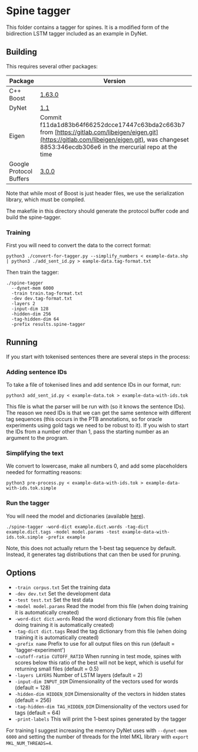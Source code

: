 # Spine tagger

This folder contains a tagger for spines.
It is a modified form of the bidirection LSTM tagger included as an example in DyNet.

## Building

This requires several other packages:

Package | Version
------- | ------
C++ Boost | [1.63.0](https://github.com/boostorg/boost/releases/tag/boost-1.63.0)
DyNet | [1.1](https://github.com/clab/dynet/releases/tag/v1.1)
Eigen | Commit f11da1d83b64f66252dcce17447c63bda2c663b7 from [https://gitlab.com/libeigen/eigen.git](https://gitlab.com/libeigen/eigen.git), was changeset 8853:346ecdb306e6 in the mercurial repo at the time
Google Protocol Buffers | [3.0.0](https://github.com/protocolbuffers/protobuf/releases/tag/v3.0.0)

Note that while most of Boost is just header files, we use the serialization library, which must be compiled.

The makefile in this directory should generate the protocol buffer code and build the spine-tagger.

### Training

First you will need to convert the data to the correct format:

```Shell
python3 ./convert-for-tagger.py --simplify_numbers < example-data.shp | python3 ./add_sent_id.py > eample-data.tag-format.txt
```

Then train the tagger:

```Shell
./spine-tagger
  --dynet-mem 6000
  -train train.tag-format.txt
  -dev dev.tag-format.txt
  -layers 2
  -input-dim 128
  -hidden-dim 256
  -tag-hidden-dim 64
  -prefix results.spine-tagger
```

## Running

If you start with tokenised sentences there are several steps in the process:

### Adding sentence IDs

To take a file of tokenised lines and add sentence IDs in our format, run:

```Shell
python3 add_sent_id.py < example-data.tok > example-data-with-ids.tok
```

This file is what the parser will be run with (so it knows the sentence IDs).
The reason we need IDs is that we can get the same sentence with different tag sequences (this occurs in the PTB annotations, so for oracle experiments using gold tags we need to be robust to it).
If you wish to start the IDs from a number other than 1, pass the starting number as an argument to the program.

### Simplifying the text

We convert to lowercase, make all numbers 0, and add some placeholders needed for formatting reasons:

```Shell
python3 pre-process.py < example-data-with-ids.tok > example-data-with-ids.tok.simple
```

### Run the tagger

You will need the model and dictionaries (available [here](https://www.dropbox.com/s/m0jjylo1mantz7q/Kummerfeld-Klein-2017.tagger.models.tgz?dl=0)).

```Shell
./spine-tagger -word-dict example.dict.words -tag-dict example.dict.tags -model model.params -test example-data-with-ids.tok.simple -prefix example
```

Note, this does not actually return the 1-best tag sequence by default.
Instead, it generates tag distributions that can then be used for pruning.

## Options

- `-train corpus.txt` Set the training data
- `-dev dev.txt` Set the development data
- `-test test.txt` Set the test data
- `-model model.params` Read the model from this file (when doing training it is automatically created)
- `-word-dict dict.words` Read the word dictionary from this file (when doing training it is automatically created)
- `-tag-dict dict.tags` Read the tag dictionary from this file (when doing training it is automatically created)
- `-prefix name` Prefix to use for all output files on this run (default = 'tagger-experiment')
- `-cutoff-ratio CUTOFF_RATIO` When running in test mode, spines with scores below this ratio of the best will not be kept, which is useful for returning small files (default = 0.5)
- `-layers LAYERS` Number of LSTM layers (default = 2)
- `-input-dim INPUT_DIM` Dimensionality of the vectors used for words (default = 128)
- `-hidden-dim HIDDEN_DIM` Dimensionality of the vectors in hidden states (default = 256)
- `-tag-hidden-dim TAG_HIDDEN_DIM` Dimensionality of the vectors used for tags (default = 64)
- `-print-labels` This will print the 1-best spines generated by the tagger

For training I suggest increasing the memory DyNet uses with `--dynet-mem 6000` and setting the number of threads for the Intel MKL library with `export MKL_NUM_THREADS=4`.

